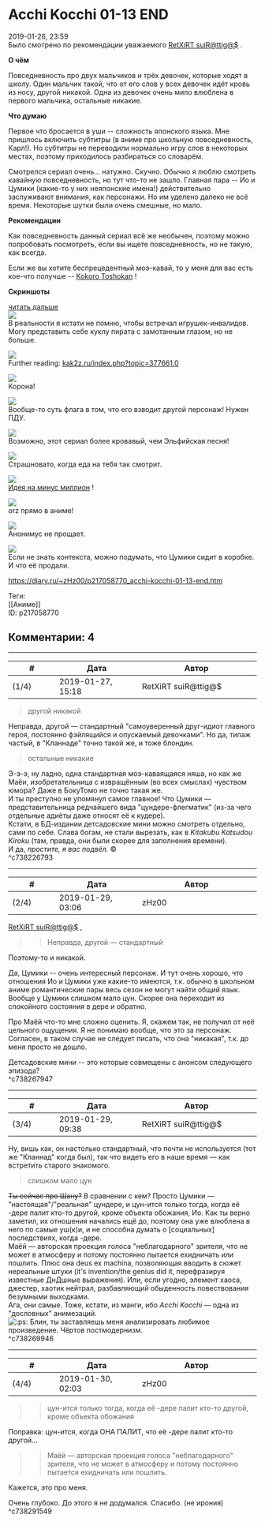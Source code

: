 Acchi Kocchi 01-13 END
======================

  
2019-01-26, 23:59  
 Было смотрено по рекомендации уважаемого  [RetXiRT suiR@ttig@$](http://Hellspawn.diary.ru "Горчичник")  .   
   
  **О чём**    
   
 Повседневность про двух мальчиков и трёх девочек, которые ходят в школу. Один мальчик такой, что от его слов у всех девочек идёт кровь из носу, другой никакой. Одна из девочек очень мило влюблена в первого мальчика, остальные никакие.   
   
  **Что думаю**    
   
 Первое что бросается в уши -- сложность японского языка. Мне пришлось включить субтитры (в аниме про школьную повседневность, Карл!). Но субтитры не переводили нормально игру слов в некоторых местах, поэтому приходилось разбираться со словарём.   
   
 Смотрелся сериал очень... натужно. Скучно. Обычно я люблю смотреть кавайную повседневность, но тут что-то не зашло. Главная пара -- Ио и Цумики (какие-то у них неяпонские имена!) действительно заслуживают внимания, как персонажи. Но им уделено далеко не всё время. Некоторые шутки были очень смешные, но мало.   
   
  **Рекомендации**    
   
 Как повседневность данный сериал всё же необычен, поэтому можно попробовать посмотреть, если вы ищете повседневность, но не такую, как всегда.   
   
 Если же вы хотите беспрецедентный моэ-кавай, то у меня для вас есть кое-что получше --  [Kokoro Toshokan](http://www.world-art.ru/animation/animation.php?id=244)  !   
   
  **Скриншоты**    
   
  [читать дальше](https://zHz00.diary.ru/p217058770.htm?index=1#linkmore217058770m1)       
  [![](https://i.imgur.com/uKeElNpl.jpg)](https://i.imgur.com/uKeElNp.jpg)    
 В реальности я кстати не помню, чтобы встречал игрушек-инвалидов. Могу представить себе куклу пирата с замотанным глазом, но не больше.   
   
  [![](https://i.imgur.com/CR94xYal.jpg)](https://i.imgur.com/CR94xYa.jpg)    
 Further reading:  [kak2z.ru/index.php?topic=377661.0](https://kak2z.ru/index.php?topic=377661.0)    
   
  [![](https://i.imgur.com/99HlAHAl.jpg)](https://i.imgur.com/99HlAHA.jpg)    
 Корона!   
   
  [![](https://i.imgur.com/YqiZBdVl.jpg)](https://i.imgur.com/YqiZBdV.jpg)    
 Вообще-то суть флага в том, что его взводит другой персонаж! Нужен ПДУ.   
   
  [![](https://i.imgur.com/4ZsYbwjl.jpg)](https://i.imgur.com/4ZsYbwj.jpg)    
 Возможно, этот сериал более кровавый, чем Эльфийская песня!   
   
  [![](https://i.imgur.com/ibCN0wyl.jpg)](https://i.imgur.com/ibCN0wy.jpg)    
 Страшновато, когда еда на тебя так смотрит.   
   
  [![](https://i.imgur.com/leChGJAl.jpg)](https://i.imgur.com/leChGJA.jpg)    
  [Идея на минус миллион](https://www.artlebedev.ru/kovodstvo/sections/161/)  !   
   
  [![](https://i.imgur.com/FNPAwiTl.jpg)](https://i.imgur.com/FNPAwiT.jpg)    
 orz прямо в аниме!   
   
  [![](https://i.imgur.com/vIDDMB0l.jpg)](https://i.imgur.com/vIDDMB0.jpg)    
 Анонимус не прощает.   
   
  [![](https://i.imgur.com/lMUyLptl.jpg)](https://i.imgur.com/lMUyLpt.jpg)    
 Если не знать контекста, можно подумать, что Цумики сидит в коробке. И что её продали.   
      
  
<https://diary.ru/~zHz00/p217058770_acchi-kocchi-01-13-end.htm>  
  
Теги:  
[[Аниме]]  
ID: p217058770  


Комментарии: 4
--------------

  


---



|         #         |              Дата              |                     Автор                     |           ID           |
| --- | --- | --- | --- |
| (1/4) | 2019-01-27, 15:18 | RetXiRT suiR@ttig@$ | c738226793 |

  
  
>   другой никакой  

 Неправда, другой — стандартный "самоуверенный друг-идиот главного героя, постоянно фэйлящийся и опускаемый девочками". Но да, типаж частый, в "Кланнаде" точно такой же, и тоже блондин.   
 
>   остальные никакие  

 Э-э-э, ну ладно, одна стандартная моэ-каваящаяся няша, но как же Маёи, изобретательница с извращённым (во всех смыслах) чувством юмора? Даже в БокуТомо не точно такая же.   
 И ты преступно не упомянул самое главное! Что Цумики — представительница редчайшего вида "цундере-флегматик" (из-за чего отдельные адиёты даже относят её к кудере).   
 Кстати, в БД-издании детсадовские мини можно смотреть отдельно, сами по себе. Слава богам, не стали вырезать, как в  *Kitakubu Katsudou Kiroku*  (там, правда, они были скорее для заполнения времени).   
 И да,  *простите, я вас подвёл.*   ©     
 ^c738226793

---



|         #         |              Дата              |                     Автор                     |           ID           |
| --- | --- | --- | --- |
| (2/4) | 2019-01-29, 03:06 | zHz00 | c738267947 |

  
  [RetXiRT suiR@ttig@$](http://Hellspawn.diary.ru "Горчичник")  ,   
 >>Неправда, другой — стандартный   
   
 Поэтому-то и никакой.   
   
 Да, Цумики -- очень интересный персонаж. И тут очень хорошо, что отношения Ио и Цумики уже какие-то имеются, т.к. обычно в школьном аниме романтические пары весь сезон не могут найти общий язык. Вообще у Цумики слишком мало цун. Скорее она переходит из спокойного состояния в дере и обратно.   
   
 Про Маёй что-то мне сложно оценить. Я, скажем так, не получил от неё цельного ощущения. Я не понимаю вообще, что это за персонаж. Согласен, в таком случае не следует писать, что она "никакая", т.к. до меня просто не дошло.   
   
 Детсадовские мини -- это которые совмещены с анонсом следующего эпизода?   
 ^c738267947

---



|         #         |              Дата              |                     Автор                     |           ID           |
| --- | --- | --- | --- |
| (3/4) | 2019-01-29, 09:38 | RetXiRT suiR@ttig@$ | c738269946 |

  
  Ну, вишь как, он настолько стандартный, что почти не используется (тот же "Кланнад" когда был), так что видеть его в наше время — как встретить старого знакомого.   
 
>   слишком мало цун  

  ~~Ты сейчас про Шану?~~  В сравнении с кем? Просто Цумики — "настоящая"/"реальная" цундере, и цун-ится только тогда, когда её -дере палит кто-то другой, кроме объекта обожания, Ио. Как ты верно заметил, их отношения начались ещё до, поэтому она уже влюблена в него по самые уш(к)и, и не способна думать о [социальных] последствиях, когда -дере.   
 Маёй — авторская проекция голоса "неблагодарного" зрителя, что не может в атмосферу и потому постоянно пытается ехидничать или пошлить. Плюс она deus ex machina, позволяющая вводить в сюжет нереальные штуки (it's invention/the genius did it, перефразируя известные ДнДшные выражения). Или, если угодно, элемент хаоса, джестер, хаотик нейтрал, разбавляющий обыденность повествования безумными выходками.   
 Ага, они самые. Тоже, кстати, из манги, ибо  *Acchi Kocchi*  — одна из "дословных" анимезаций.   
 ![:ps:](http://static.diary.ru/userdir/0/0/0/0/0000/10099065.gif)  Блин, ты заставляешь меня анализировать любимое произведение. Чёртов постмодернизм.     
 ^c738269946

---



|         #         |              Дата              |                     Автор                     |           ID           |
| --- | --- | --- | --- |
| (4/4) | 2019-01-30, 02:03 | zHz00 | c738291549 |

  
 >>цун-ится только тогда, когда её -дере палит кто-то другой, кроме объекта обожания   
   
 Поправка: цун-ится, когда ОНА ПАЛИТ, что её -дере палит кто-то другой...   
   
 >>Маёй — авторская проекция голоса "неблагодарного" зрителя, что не может в атмосферу и потому постоянно пытается ехидничать или пошлить.   
   
 Кажется, это про меня.   
   
 Очень глубоко. До этого я не додумался. Спасибо. (не ирония)   
 ^c738291549